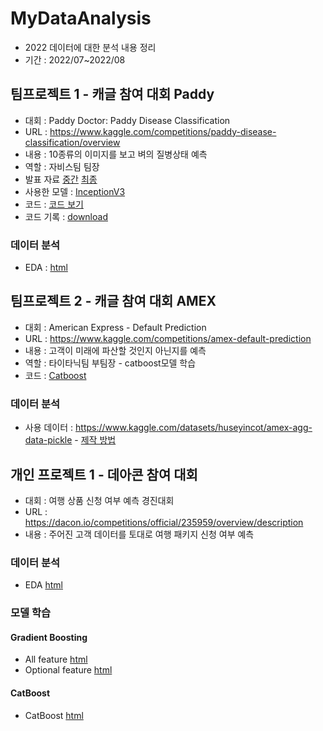 # MyDataAnalysis
* 2022 데이터에 대한 분석 내용 정리
* 기간 : 2022/07~2022/08
## 팀프로젝트 1 - 캐글 참여 대회 Paddy
* 대회 : Paddy Doctor: Paddy Disease Classification
* URL : https://www.kaggle.com/competitions/paddy-disease-classification/overview
* 내용 : 10종류의 이미지를 보고 벼의 질병상태 예측 
* 역할 : 자비스팀 팀장 
* 발표 자료 [중간](https://p-c-space.github.io/MyDataAnalysis/Announce/Paddy/Jarvis_Middle.pdf) [최종](https://p-c-space.github.io/MyDataAnalysis/Announce/Paddy/Jarvis_Final.pdf)
* 사용한 모델 : [InceptionV3](https://cloud.google.com/tpu/docs/inception-v3-advanced?hl=ko)
* 코드 : [코드 보기](https://github.com/P-C-Space/MyDataAnalysis/blob/master/Paddy/final.ipynb)
* 코드 기록 : [download](https://p-c-space.github.io/MyDataAnalysis/Paddy/Submit_Work.xlsx)
### 데이터 분석
* EDA : [html]([https://p-c-space.github.io/MyDataAnalysis/Paddy/EDA/EDA.ipynb](https://github.com/P-C-Space/MyDataAnalysis/blob/master/Paddy/EDA/EDA.html))

## 팀프로젝트 2 - 캐글 참여 대회 AMEX
* 대회 : American Express - Default Prediction
* URL : https://www.kaggle.com/competitions/amex-default-prediction
* 내용 : 고객이 미래에 파산할 것인지 아닌지를 예측
* 역할 : 타이타닉팀 부팀장 - catboost모델 학습
* 코드 : [Catboost](https://github.com/P-C-Space/MyDataAnalysis/blob/master/Amex/Try6/main6.ipynb)
### 데이터 분석
* 사용 데이터 : https://www.kaggle.com/datasets/huseyincot/amex-agg-data-pickle - [제작 방법](https://www.kaggle.com/code/huseyincot/amex-agg-data-how-it-created)
## 개인 프로젝트 1 - 데아콘 참여 대회 
* 대회 : 여행 상품 신청 여부 예측 경진대회
* URL : https://dacon.io/competitions/official/235959/overview/description
* 내용 : 주어진 고객 데이터를 토대로 여행 패키지 신청 여부 예측
### 데이터 분석
* EDA [html](https://github.com/P-C-Space/MyDataAnalysis/blob/master/Travel_Package/EDA.ipynb)
### 모델 학습
#### Gradient Boosting
  * All feature [html](https://github.com/P-C-Space/MyDataAnalysis/blob/master/Travel_Package/Try2_Gradient/main2.ipynb)
  * Optional feature [html](https://github.com/P-C-Space/MyDataAnalysis/blob/master/Travel_Package/Try1_Gradient/main1.ipynb)
#### CatBoost
  * CatBoost [html](https://github.com/P-C-Space/MyDataAnalysis/blob/master/Travel_Package/Try4/main4.ipynb)

